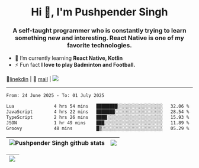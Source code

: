 <h1 align="center">Hi 👋, I'm Pushpender Singh</h1>
<h3 align="center">A self-taught programmer who is constantly trying to learn something new and interesting. React Native is one of my favorite technologies.</h3>

- 🌱 I’m currently learning **React Native, Kotlin**
- ⚡ Fun fact **I love to play Badminton and Football.**

👔[linekdin](https://www.linkedin.com/in/pushpender-singh-240061202/) | 📧 [mail](mailto:pushpendersingh694@gmail.com) | 
<a href="https://github.com/pushpender-singh-ap/pushpender-singh-ap">
    <img src="https://komarev.com/ghpvc/?username=pushpender-singh-ap&style=for-the-badge">
</a>


---

<!--START_SECTION:waka-->

```txt
From: 24 June 2025 - To: 01 July 2025

Lua               4 hrs 54 mins   ████████░░░░░░░░░░░░░░░░░   32.06 %
JavaScript        4 hrs 22 mins   ███████░░░░░░░░░░░░░░░░░░   28.54 %
TypeScript        2 hrs 26 mins   ████░░░░░░░░░░░░░░░░░░░░░   15.93 %
JSON              1 hr 49 mins    ███░░░░░░░░░░░░░░░░░░░░░░   11.89 %
Groovy            48 mins         █▒░░░░░░░░░░░░░░░░░░░░░░░   05.29 %
```

<!--END_SECTION:waka-->


| <a><img align="center" src="https://github-readme-stats-iota-ecru-15.vercel.app/api?username=pushpender-singh-ap&show_icons=true&include_all_commits=true&theme=buefy&hide_border=true" alt="Pushpender Singh github stats" /></a> | <a><img align="center" src="https://github-readme-stats-iota-ecru-15.vercel.app/api/top-langs/?username=pushpender-singh-ap&layout=compact&theme=buefy&hide_border=true" /></a> |
| ------------- | ------------- |

| <a> <img align="left" src="https://github-readme-streak-stats.herokuapp.com/?user=pushpender-singh-ap" /></br> </a> |
| ------------- |
